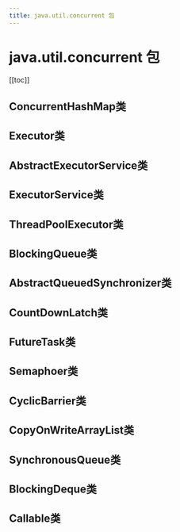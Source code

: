```yaml
---
title: java.util.concurrent 包
---
```


# java.util.concurrent 包

[[toc]]

## ConcurrentHashMap类

## Executor类

## AbstractExecutorService类

## ExecutorService类

## ThreadPoolExecutor类

## BlockingQueue类

## AbstractQueuedSynchronizer类

## CountDownLatch类

## FutureTask类

## Semaphoer类

## CyclicBarrier类

## CopyOnWriteArrayList类

## SynchronousQueue类

## BlockingDeque类

## Callable类